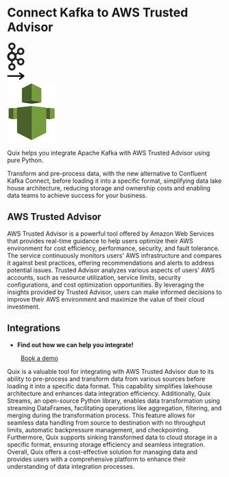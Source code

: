 # Connect Kafka to AWS Trusted Advisor

<div class="connect-images cards blog-grid-card" markdown>
<div>
<img src="../images/kafka_logo.png" width="40px" />
</div>
<div>
<img src="../images/arrow.svg" width="40px" />
</div>
<div>
<img src="./images/aws-trusted-advisor_1.jpg" />
</div>
</div>

Quix helps you integrate Apache Kafka with AWS Trusted Advisor using pure Python.

Transform and pre-process data, with the new alternative to Confluent Kafka Connect, before loading it into a specific format, simplifying data lake house architecture, reducing storage and ownership costs and enabling data teams to achieve success for your business.

## AWS Trusted Advisor

AWS Trusted Advisor is a powerful tool offered by Amazon Web Services that provides real-time guidance to help users optimize their AWS environment for cost efficiency, performance, security, and fault tolerance. The service continuously monitors users' AWS infrastructure and compares it against best practices, offering recommendations and alerts to address potential issues. Trusted Advisor analyzes various aspects of users' AWS accounts, such as resource utilization, service limits, security configurations, and cost optimization opportunities. By leveraging the insights provided by Trusted Advisor, users can make informed decisions to improve their AWS environment and maximize the value of their cloud investment.

## Integrations

<div class="grid cards" markdown>

- __Find out how we can help you integrate!__

    <a class="md-button md-button--primary" href="https://share.hsforms.com/1iW0TmZzKQMChk0lxd_tGiw4yjw2?__hstc=175542013.2303933fbd746c0ac86d9ccbe9bc9100.1728383268831.1729603416735.1729620918855.31&__hssc=175542013.1.1729620918855&__hsfp=2132701734" target="_blank" style="margin:.5rem;">Book a demo</a>

</div>


Quix is a valuable tool for integrating with AWS Trusted Advisor due to its ability to pre-process and transform data from various sources before loading it into a specific data format. This capability simplifies lakehouse architecture and enhances data integration efficiency. Additionally, Quix Streams, an open-source Python library, enables data transformation using streaming DataFrames, facilitating operations like aggregation, filtering, and merging during the transformation process. This feature allows for seamless data handling from source to destination with no throughput limits, automatic backpressure management, and checkpointing. Furthermore, Quix supports sinking transformed data to cloud storage in a specific format, ensuring storage efficiency and seamless integration. Overall, Quix offers a cost-effective solution for managing data and provides users with a comprehensive platform to enhance their understanding of data integration processes.

